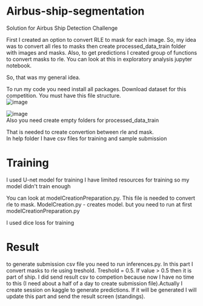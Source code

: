 # Airbus-ship-segmentation
Solution for Airbus Ship Detection Challenge

First I created an option to convert RLE to mask for each image. So, my idea was to convert all rles to masks then create processed_data_train folder with images and masks.
Also, to get predictions I created group of functions to convert masks to rle. You can look at this in exploratory analysis jupyter notebook.

So, that was my general idea.

To run my code you need install all packages. Download dataset for this competition. You must have this file structure. <br>
![image](https://github.com/YakubT/Airbus-ship-segmentation/assets/73753564/be4e18bb-bf37-4d68-9e94-c292571a72c6) <br>

![image](https://github.com/YakubT/Airbus-ship-segmentation/assets/73753564/96208bd3-823b-41ac-8672-a1d08089136d) <br>
Also you need create empty folders for processed_data_train

That is needed to create convertion between rle and mask. <br>
In help folder I have csv files for training and sample submission

# Training
I used U-net model for training
I have limited resources for training so my model didn't train enough

You can look at modelCreationPreparation.py. This file is needed to convert rle to mask. ModelCreation.py - creates model. but you need to run at first modelCreationPreparation.py

I used dice loss for training

# Result
to generate submission csv file you need to run inferences.py.
In this part I convert masks to rle using treshold. Treshold = 0.5. If value > 0.5 then it is part of ship.
I did send result csv to competion because now I have no time to this (I need about a half of a day to create submission file).Actually I create session on kaggle to generate predictions. If it will be generated I will update this part and send the result screen (standings).


